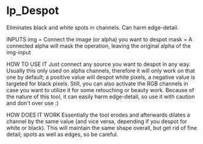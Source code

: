 # lp_Despot

Eliminates black and white spots in channels. Can harm edge-detail.

INPUTS
img = Connect the image (or alpha) you want to despot
mask = A connected alpha will mask the operation, leaving the original alpha of the img-input

HOW TO USE IT
Just connect any source you want to despot in any way. Usually this only used on alpha channels, therefore it will only work on that one by default; a positive value will despot white pixels, a negative value is targeted for black pixels.
Still, you can also activate the RGB channels in case you want to utilize it for some retouching or beauty work.
Because of the nature of this tool, it can easily harm edge-detail, so use it with caution and don't over use :)

HOW DOES IT WORK
Essentially the tool erodes and afterwards dilates a channel by the same value (and vice versa, depending if you despot for white or black). This will maintain the same shape overall, but get rid of fine detail; spots as well as edges, so be careful.
